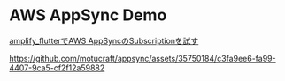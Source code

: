 # AWS AppSync Demo

[amplify_flutterでAWS AppSyncのSubscriptionを試す](https://zenn.dev/motu2119/articles/8cedc3f86992cc)

https://github.com/motucraft/appsync/assets/35750184/c3fa9ee6-fa99-4407-9ca5-cf2f12a59882
